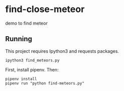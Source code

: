 # find-close-meteor
demo to find meteor

## Running

This project requires Ipython3 and requests packages.

`ipython3 find_meteors.py`

First, install pipenv. Then:

```
pipenv install
pipenv run "python find-meteors.py"
```
